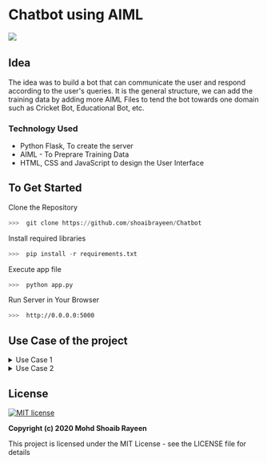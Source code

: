 # Chatbot using AIML
![](https://forthebadge.com/images/badges/made-with-python.svg)

## Idea
The idea was to build a bot that can communicate the user and respond according to the user's queries. It is the general structure, we can add the training data by adding more AIML Files to tend the bot towards one domain such as Cricket Bot, Educational Bot, etc.

### Technology Used
-  Python Flask, To create the server
-  AIML - To Preprare Training Data
-  HTML, CSS and JavaScript to design the User Interface

## To Get Started

Clone the Repository
``` python
>>>  git clone https://github.com/shoaibrayeen/Chatbot
```
Install required libraries
``` python
>>>  pip install -r requirements.txt
```
  
Execute app file
``` python
>>>  python app.py
```

Run Server in Your Browser
```sh
>>>  http://0.0.0.0:5000
```
## Use Case of the project
<details>
<summary>Use Case 1</summary>

```
	When the bot starts.
```

##
<img src="/Images/bot_startup.png">
</details>	

<details>
<summary>Use Case 2</summary>

```
	When the user is chatting with the bot.
```

##
<img src="/Images/bot_running.png">
</details>	
  
## License
[![MIT license](http://img.shields.io/badge/license-MIT-brightgreen.svg)](http://opensource.org/licenses/MIT)

**Copyright (c) 2020 Mohd Shoaib Rayeen**

This project is licensed under the MIT License - see the LICENSE file for details
